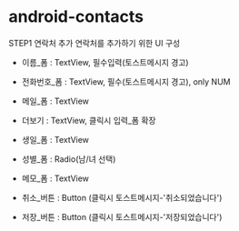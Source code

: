 # android-contacts

STEP1 연락처 추가
연락처를 추가하기 위한 UI 구성
- 이름_폼 : TextView, 필수입력(토스트메시지 경고)
- 전화번호_폼 : TextView, 필수(토스트메시지 경고), only NUM
- 메일_폼 : TextView
- 더보기 : TextView, 클릭시 입력_폼 확장
- 생일_폼 : TextView
- 성별_폼 : Radio(남/녀 선택)
- 메모_폼 : TextView

- 취소_버튼 : Button (클릭시 토스트메시지-'취소되었습니다')
- 저장_버튼 : Button (클릭시 토스트메시지-'저장되었습니다')